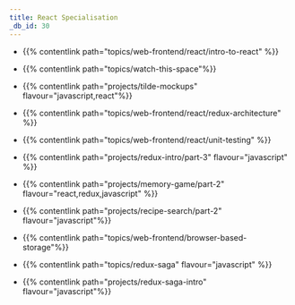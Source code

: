 ```yaml
---
title: React Specialisation
_db_id: 30
---
```


- {{% contentlink path="topics/web-frontend/react/intro-to-react" %}}
- {{% contentlink path="topics/watch-this-space"%}}
- {{% contentlink path="projects/tilde-mockups" flavour="javascript,react"%}}
- {{% contentlink path="topics/web-frontend/react/redux-architecture" %}}
- {{% contentlink path="topics/web-frontend/react/unit-testing" %}}
- {{% contentlink path="projects/redux-intro/part-3" flavour="javascript" %}}

- {{% contentlink path="projects/memory-game/part-2" flavour="react,redux,javascript" %}}
- {{% contentlink path="projects/recipe-search/part-2" flavour="javascript"%}}

- {{% contentlink path="topics/web-frontend/browser-based-storage"%}}
- {{% contentlink path="topics/redux-saga" flavour="javascript" %}}
- {{% contentlink path="projects/redux-saga-intro" flavour="javascript"%}}
